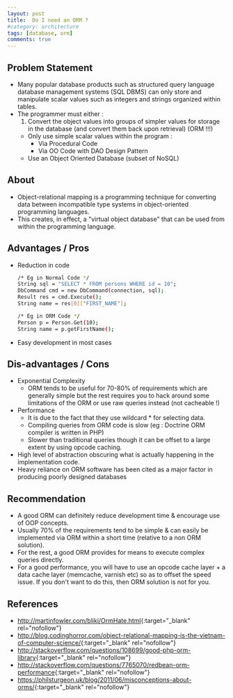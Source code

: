 ```yaml
---
layout: post
title:  Do I need an ORM ? 
#category: architecture
tags: [database, orm]
comments: true
---
```


## Problem Statement
- Many popular database products such as structured query language database management systems (SQL DBMS) can only store and manipulate scalar values such as integers and strings organized within tables. 
- The programmer must either : 
    1. Convert the object values into groups of simpler values for storage in the database (and convert them back upon retrieval) (ORM !!!) 
    - Only use simple scalar values within the program :
        - Via Procedural Code
        - Via OO Code with DAO Design Pattern 
    - Use an Object Oriented Database (subset of NoSQL)   

## About
- Object-relational mapping is a programming technique for converting data between incompatible type systems in object-oriented programming languages.
- This creates, in effect, a "virtual object database" that can be used from within the programming language.

## Advantages / Pros
- Reduction in code

    ```bash
    /* Eg in Normal Code */
    String sql = "SELECT * FROM persons WHERE id = 10";
    DbCommand cmd = new DbCommand(connection, sql);
    Result res = cmd.Execute();
    String name = res[0]["FIRST_NAME"];
    ```
    
    ```bash
    /* Eg in ORM Code */
    Person p = Person.Get(10); 
    String name = p.getFirstName();
    ```
    
- Easy development in most cases

## Dis-advantages / Cons
- Exponential Complexity
    - ORM tends to be useful for 70-80% of requirements which are generally simple but  the rest requires you to hack around some limitations of the  ORM or use raw queries instead (not cacheable !)
- Performance
    - It is due to the fact that they use wildcard * for selecting data. 
    - Compiling queries from ORM code is slow (eg : Doctrine ORM compiler is written in PHP)
    - Slower than traditional queries though it can be offset to a large extent by using opcode caching.
- High level of abstraction obscuring what is actually happening in the implementation code. 
- Heavy reliance on ORM software has been cited as a major factor in producing poorly designed databases

## Recommendation
- A good ORM can definitely reduce development time & encourage use of OOP concepts.
- Usually 70% of the requirements tend to be simple & can easily be implemented via ORM within a short time (relative to a non ORM solution).
- For the rest, a good ORM provides for means to execute complex queries directly. 
- For a good performance, you will have to use an opcode cache layer + a data cache layer (memcache, varnish etc) so as to offset the speed issue. If you don't want to do this, then ORM solution is not for you. 

## References 
- <http://martinfowler.com/bliki/OrmHate.html>{:target="_blank" rel="nofollow"}
- <http://blog.codinghorror.com/object-relational-mapping-is-the-vietnam-of-computer-science/>{:target="_blank" rel="nofollow"}
- <http://stackoverflow.com/questions/108699/good-php-orm-library>{:target="_blank" rel="nofollow"}
- <http://stackoverflow.com/questions/7765070/redbean-orm-performance>{:target="_blank" rel="nofollow"}
- <https://philsturgeon.uk/blog/2011/06/misconceptions-about-orms/>{:target="_blank" rel="nofollow"}


